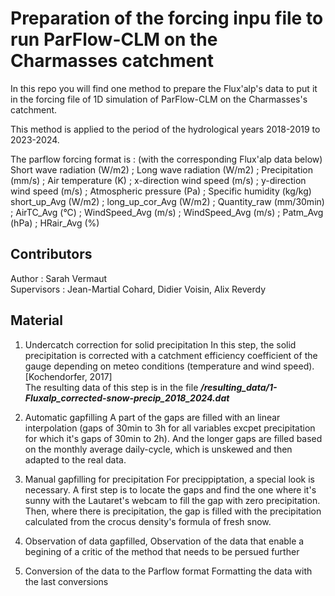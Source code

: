 # Preparation of the forcing inpu file to run ParFlow-CLM on the Charmasses catchment

In this repo you will find one method to prepare the Flux'alp's data to put it in the forcing file of 1D simulation of ParFlow-CLM on the Charmasses's catchment.

This method is applied to the period of the hydrological years 2018-2019 to 2023-2024. 

The parflow forcing format is : (with the corresponding Flux'alp data below)\
Short wave radiation (W/m2) ; Long wave radiation (W/m2) ; Precipitation (mm/s)    ; Air temperature (K) ; x-direction wind speed (m/s) ; y-direction wind speed (m/s) ; Atmospheric pressure (Pa) ; Specific humidity (kg/kg) \
short_up_Avg (W/m2)         ; long_up_cor_Avg (W/m2)     ; Quantity_raw (mm/30min) ; AirTC_Avg (°C)      ; WindSpeed_Avg (m/s)          ; WindSpeed_Avg (m/s)          ; Patm_Avg (hPa)            ; HRair_Avg (%)

## Contributors 
Author : Sarah Vermaut \
Supervisors : Jean-Martial Cohard, Didier Voisin, Alix Reverdy

## Material
1. Undercatch correction for solid precipitation
In this step, the solid precipitation is corrected with a catchment efficiency coefficient of the gauge depending on meteo conditions (temperature and wind speed). [Kochendorfer, 2017] \
The resulting data of this step is in the file ***/resulting_data/1-Fluxalp_corrected-snow-precip_2018_2024.dat***

2.  Automatic gapfilling
A part of the gaps are filled with an linear interpolation (gaps of 30min to 3h for all variables excpet precipitation for which it's gaps of 30min to 2h). And the longer gaps are filled based on the monthly average daily-cycle, which is unskewed and then adapted to the real data.

3. Manual gapfilling for precipitation
For precippiptation, a special look is necessary. A first step is to locate the gaps and find the one where it's sunny with the Lautaret's webcam to fill the gap with zero precipitation. Then, where there is precipitation, the gap is filled with the precipitation calculated from the crocus density's formula of fresh snow.


4. Observation of data gapfilled, 
Observation of the data that enable a begining of a critic of the method that needs to be persued further

5. Conversion of the data to the Parflow format 
Formatting the data with the last conversions 